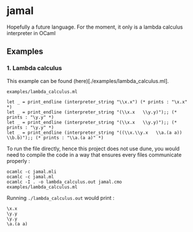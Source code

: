 # jamal

Hopefully a future language. For the moment, it only is a lambda calculus interpreter in OCaml

## Examples

### 1. Lambda calculus

This example can be found (here)[./examples/lambda_calculus.ml].

`examples/lambda_calculus.ml`
```
let _ = print_endline (interpreter_string "\\x.x") (* prints : "\x.x" *)
let _ = print_endline (interpreter_string "(\\x.x   \\y.y)");; (* prints : "\y.y" *)
let _ = print_endline (interpreter_string "(\\x.x   \\y.y)");; (* prints : "\y.y" *)
let _ = print_endline (interpreter_string "((\\x.\\y.x   \\a.(a a))        \\b.b)");; (* prints : "\\a.(a a)" *)
```

To run the file directly, hence this project does not use dune, you would need to compile the code in a way that ensures every files communicate properly :

```
ocamlc -c jamal.mli
ocamlc -c jamal.ml
ocamlc -I . -o lambda_calculus.out jamal.cmo examples/lambda_calculus.ml
```

Running `./lambda_calculus.out` would print :

```
\x.x
\y.y
\y.y
\a.(a a)
```